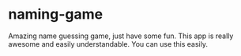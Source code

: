 # naming-game
Amazing name guessing game, just have some fun. This app is really awesome and easily understandable. You can use this easily.
